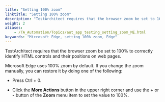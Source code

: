```yaml
--- 
title: "Setting 100% zoom"
linktitle: "Setting 100% zoom"
description: "TestArchitect requires that the browser zoom be set to 100% to correctly identify HTML controls and their positions on web pages."
weight: 2
aliases: 
    - /TA_Automation/Topics/aut_app_testing_setting_zoom_ME.html
keywords: "Microsoft Edge, setting 100% zoom, Edge"
---
```


TestArchitect requires that the browser zoom be set to 100% to correctly identify HTML controls and their positions on web pages.

Microsoft Edge uses 100% zoom by default. If you change the zoom manually, you can restore it by doing one of the following:

-   Press Ctrl + 0.

-   Click the **More Actions** button in the upper right corner and use the **+** or **-** button of the **Zoom** menu item to set the value to 100%.




